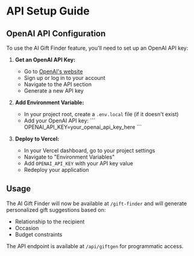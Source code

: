 # API Setup Guide

## OpenAI API Configuration

To use the AI Gift Finder feature, you'll need to set up an OpenAI API key:

1. **Get an OpenAI API Key:**
   - Go to [OpenAI's website](https://platform.openai.com/)
   - Sign up or log in to your account
   - Navigate to the API section
   - Generate a new API key

2. **Add Environment Variable:**
   - In your project root, create a `.env.local` file (if it doesn't exist)
   - Add your OpenAI API key:
   \`\`\`
   OPENAI_API_KEY=your_openai_api_key_here
   \`\`\`

3. **Deploy to Vercel:**
   - In your Vercel dashboard, go to your project settings
   - Navigate to "Environment Variables"
   - Add `OPENAI_API_KEY` with your API key value
   - Redeploy your application

## Usage

The AI Gift Finder will now be available at `/gift-finder` and will generate personalized gift suggestions based on:
- Relationship to the recipient
- Occasion
- Budget constraints

The API endpoint is available at `/api/giftgen` for programmatic access.
